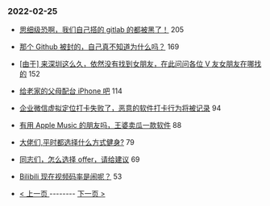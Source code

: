 ### 2022-02-25 
- [思细级恐啊，我们自己搭的 gitlab 的都被黑了！](https://www.v2ex.com/t/836253) 205
- [那个 Github 被封的，自己真不知道为什么吗？](https://www.v2ex.com/t/836360) 169
- [[由于] 来深圳这么久，依然没有找到女朋友，在此问问各位 V 友女朋友在哪找的](https://www.v2ex.com/t/836301) 152
- [给老家的父母配台 iPhone 吧](https://www.v2ex.com/t/836317) 114
- [企业微信虚拟定位打卡失败了，恶意的软件打卡行为将被记录](https://www.v2ex.com/t/836255) 94
- [有用 Apple Music 的朋友吗，王婆卖瓜一款软件](https://www.v2ex.com/t/836309) 88
- [大佬们,平时都选择什么方式健身?](https://www.v2ex.com/t/836306) 79
- [同志们，怎么选择 offer，请给建议](https://www.v2ex.com/t/836300) 69
- [Bilibili 现在视频码率是闹呢？](https://www.v2ex.com/t/836308) 53 

- [ < 上一页 ](https://github.com/able8/v2ex-hot-record/blob/master/2022-02-24.md) -------- [ 下一页 > ](https://github.com/able8/v2ex-hot-record/blob/master/2022-02-26.md)